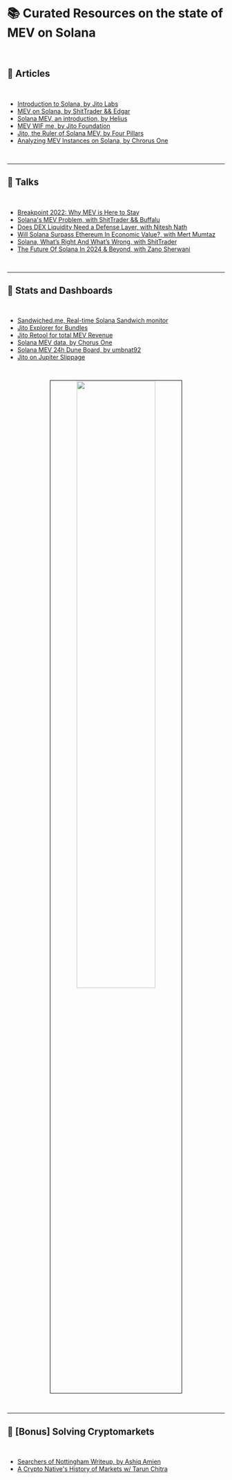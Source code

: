 # 📚 Curated Resources on the state of MEV on Solana

<br>


## 📕 Articles 

<br>

* [Introduction to Solana, by Jito Labs](https://www.jito.network/blog/introduction-to-solana/)
* [MEV on Solana, by ShitTrader && Edgar](https://www.umbraresearch.xyz/writings/mev-on-solana)
* [Solana MEV, an introduction, by Helius](https://www.helius.dev/blog/solana-mev-an-introduction)
* [MEV WIF me, by Jito Foundation](https://www.jito.network/blog/mev-wif-me/)
* [Jito, the Ruler of Solana MEV, by Four Pillars](https://4pillars.io/en/articles/jito-the-ruler-of-solana-mev/public)
* [Analyzing MEV Instances on Solana, by Chrorus One](https://medium.com/chorus-one/analyzing-mev-instances-on-solana-c30d06953ed8)

<br>

---

## 📘 Talks

<br>

* [Breakpoint 2022: Why MEV is Here to Stay](https://www.youtube.com/watch?v=Of6gISbOsi0)
* [Solana's MEV Problem, with ShitTrader && Buffalu](https://www.youtube.com/watch?v=IknurQzmVhY)
* [Does DEX Liquidity Need a Defense Layer, with Nitesh Nath](https://www.youtube.com/watch?v=0s0km1T1RhE )
* [Will Solana Surpass Ethereum In Economic Value?, with Mert Mumtaz](https://www.youtube.com/watch?v=Wwl4vj7ml60)
* [Solana, What’s Right And What’s Wrong, with ShitTrader](https://www.youtube.com/watch?v=YWm8vzMEkg0)
* [The Future Of Solana In 2024 & Beyond, with Zano Sherwani](https://www.youtube.com/watch?v=Nqhwa6uDpDE)

<br>

---

## 📙 Stats and Dashboards

<br>

* [Sandwiched.me, Real-time Solana Sandwich monitor](https://sandwiched.me/)
* [Jito Explorer for Bundles](https://explorer.jito.wtf/)
* [Jito Retool for total MEV Revenue](https://jito.retool.com/embedded/public/e9932354-a5bb-44ef-bce3-6fbb7b187a89?ref=p2p.org)
* [Solana MEV data, by Chorus One](https://dune.com/chorus_one_research/solana-mev-data)
* [Solana MEV 24h Dune Board, by umbnat92](https://dune.com/umbnat92/solana-mev-usdc-profit)
* [Jito on Jupiter Slippage](https://dune.com/queries/3398973/5704425)

<br>


<p align="center">
<img src="https://github.com/urani-labs/solana-mev-literature/assets/162904807/e98c065d-eb33-4099-9b6d-14177848bd00" width="60%" align="center" style="padding:1px;border:1px solid black;"/>
</p>


<br>

---

## 📗 [Bonus] Solving Cryptomarkets

<br>

* [Searchers of Nottingham Writeup, by Ashiq Amien](https://ashiq.co.za/posts/Searchers-of-Nottingham-Writeup/)
* [A Crypto Native's History of Markets w/ Tarun Chitra](https://www.youtube.com/watch?v=6PZGpzIWfoY)

